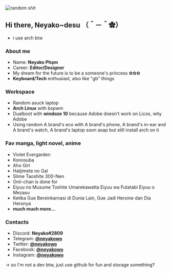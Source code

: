 ![random shit](https://click-to.get-loli.today/i/iwir.png)
## Hi there, Neyako~desu （＾－＾✿）
- i use arch btw

### About me
- Name: **Neyako Phạm**
- Career: **Editor/Designer**
- My dream for the future is to be a someone's princess ✿✿✿
- **Keyboard/Tech** enthusiast, also like "gb" things

### Workspace
- Random asuck laptop
- **Arch Linux** with bspwm
- Dualboot with **windoze 10** because Adobe doesn't work on Licox, why Adobe
- Using random A brand's eco with A brand's phone, A brand's in-ear and A brand's watch, A brand's laptop soon asap but still install arch on it

### Fav manga, light novel, anime
- Violet Evergarden
- Konosuba
- Aho Girl
- Hatjimete no Gal
- Slime Taoshite 300-Nen
- Onii-chan is done for
- Eiyuu no Musume Toshite Umarekawatta Eiyuu wa Futatabi Eiyuu o Mezasu
- Ketika Gue Bereinkarnasi di Dunia Lain, Gue Jadi Heroine dan Dia Heronya
- **much much more...**

### Contacts
- Discord: **Neyako#2809**
- Telegram: **[@neyakowo](https://t.me/neyakowo)**
- Twitter: **[@neyakowo](https://twitter.com/neyakowo)**
- Facebook: **[@neyakowo](https://www.facebook.com/Neyakowo/)**
- Instagram: **[@neyakowo](https://www.instagram.com/neyakowo)**


-> so I'm not a dev btw, just use github for fun and storage something?
